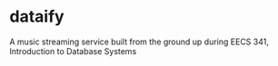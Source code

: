 # dataify
A music streaming service built from the ground up during EECS 341, Introduction to Database Systems 

